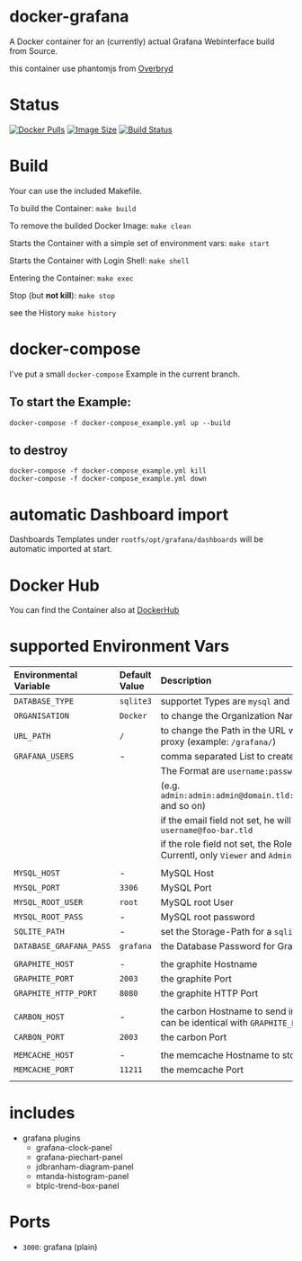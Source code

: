 docker-grafana
==============

A Docker container for an (currently) actual Grafana Webinterface build from Source.

this container use phantomjs from [Overbryd](https://github.com/Overbryd/docker-phantomjs-alpine)

# Status

[![Docker Pulls](https://img.shields.io/docker/pulls/bodsch/docker-grafana.svg?branch)][hub]
[![Image Size](https://images.microbadger.com/badges/image/bodsch/docker-grafana.svg?branch)][microbadger]
[![Build Status](https://travis-ci.org/bodsch/docker-grafana.svg?branch)][travis]

[hub]: https://hub.docker.com/r/bodsch/docker-grafana/
[microbadger]: https://microbadger.com/images/bodsch/docker-grafana
[travis]: https://travis-ci.org/bodsch/docker-grafana


# Build

Your can use the included Makefile.

To build the Container: `make build`

To remove the builded Docker Image: `make clean`

Starts the Container with a simple set of environment vars: `make start`

Starts the Container with Login Shell: `make shell`

Entering the Container: `make exec`

Stop (but **not kill**): `make stop`

see the History `make history`


# docker-compose

I've put a small `docker-compose` Example in the current branch.

## To start the Example:

    docker-compose -f docker-compose_example.yml up --build

## to destroy

    docker-compose -f docker-compose_example.yml kill
    docker-compose -f docker-compose_example.yml down


# automatic Dashboard import

Dashboards Templates under `rootfs/opt/grafana/dashboards` will be automatic imported at start.


# Docker Hub

You can find the Container also at  [DockerHub](https://hub.docker.com/r/bodsch/docker-grafana/)


# supported Environment Vars

| Environmental Variable             | Default Value        | Description                                                     |
| :--------------------------------- | :-------------       | :-----------                                                    |
| `DATABASE_TYPE`                    | `sqlite3`            | supportet Types are `mysql` and `sqlite3`                       |
| `ORGANISATION`                     | `Docker`             | to change the Organization Name                                 |
| `URL_PATH`                         | `/`                  | to change the Path in the URL whe they run behind a proxy (example: `/grafana/`) |
| `GRAFANA_USERS`                    | -                    | comma separated List to create Grafana Users.                   |
|                                    |                      | The Format are `username:password:email:role`                        |
|                                    |                      | (e.g. `admin:admin:admin@domain.tld:admin,grafana:garafan::` and so on) |
|                                    |                      | if the email field not set, he will be autocreate as `username@foo-bar.tld` |
|                                    |                      | if the role field not set, the Role `Viewer` will be used. Currentl, only `Viewer` and `Admin` is supported |
|                                    |                      |                                                                 |
| `MYSQL_HOST`                       | -                    | MySQL Host                                                      |
| `MYSQL_PORT`                       | `3306`               | MySQL Port                                                      |
| `MYSQL_ROOT_USER`                  | `root`               | MySQL root User                                                 |
| `MYSQL_ROOT_PASS`                  | -                    | MySQL root password                                             |
| `SQLITE_PATH`                      | -                    | set the Storage-Path for a `sqlite` Database                    |
| `DATABASE_GRAFANA_PASS`            | `grafana`            | the Database Password for Grafana                               |
|                                    |                      |                                                                 |
| `GRAPHITE_HOST`                    | -                    | the graphite Hostname                                           |
| `GRAPHITE_PORT`                    | `2003`               | the graphite Port                                               |
| `GRAPHITE_HTTP_PORT`               | `8080`               | the graphite HTTP Port                                          |
|                                    |                      |                                                                 |
| `CARBON_HOST`                      | -                    | the carbon Hostname to send internal Grafana metrics, can be identical with `GRAPHITE_HOST` |
| `CARBON_PORT`                      | `2003`               | the carbon Port                                                 |
|                                    |                      |                                                                 |
| `MEMCACHE_HOST`                    | -                    | the memcache Hostname to store Sessions                         |
| `MEMCACHE_PORT`                    | `11211`              | the memcache Port                                               |
|                                    |                      |                                                                 |


# includes

 - grafana plugins
     * grafana-clock-panel
     * grafana-piechart-panel
     * jdbranham-diagram-panel
     * mtanda-histogram-panel
     * btplc-trend-box-panel


# Ports

 - `3000`: grafana (plain)
